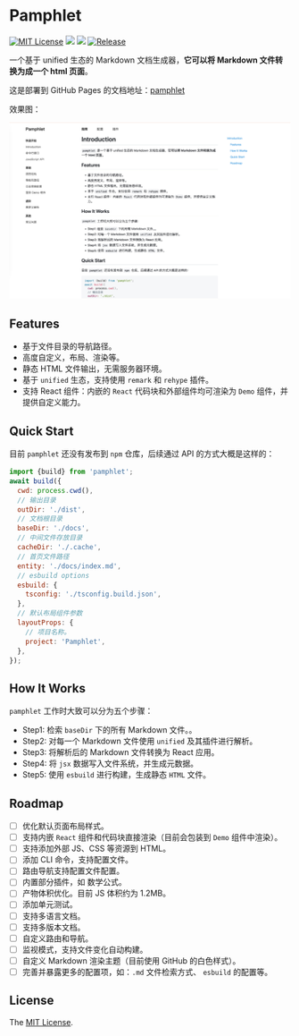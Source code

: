 # Pamphlet

[![MIT License](https://img.shields.io/badge/license-MIT-brightgreen.svg)](https://github.com/huk10/pamphlet/blob/master/LICENSE)
![](https://img.shields.io/badge/types-included-blue.svg)
![](https://github.com/huk10/pamphlet/wiki/coverage.svg)
[![Release](https://img.shields.io/github/release/huk10/pamphlet.svg?style=flat-square)](https://github.com/huk10/pamphlet/releases)

一个基于 unified 生态的 Markdown 文档生成器，**它可以将 Markdown 文件转换为成一个 html 页面**。

这是部署到 GitHub Pages 的文档地址：[pamphlet](https://huk10.github.io/pamphlet/)

效果图：

![](./assets/preview.jpg)

## Features

- 基于文件目录的导航路径。
- 高度自定义，布局、渲染等。
- 静态 HTML 文件输出，无需服务器环境。
- 基于 `unified` 生态，支持使用 `remark` 和 `rehype` 插件。
- 支持 React 组件：内嵌的 `React` 代码块和外部组件均可渲染为 `Demo` 组件，并提供自定义能力。

## Quick Start

目前 `pamphlet` 还没有发布到 `npm` 仓库，后续通过 API 的方式大概是这样的：

```javascript
import {build} from 'pamphlet';
await build({
  cwd: process.cwd(),
  // 输出目录
  outDir: './dist',
  // 文档根目录
  baseDir: './docs',
  // 中间文件存放目录
  cacheDir: './.cache',
  // 首页文件路径
  entity: './docs/index.md',
  // esbuild options
  esbuild: {
    tsconfig: './tsconfig.build.json',
  },
  // 默认布局组件参数
  layoutProps: {
    // 项目名称。
    project: 'Pamphlet',
  },
});
```

## How It Works

`pamphlet` 工作时大致可以分为五个步骤：

- Step1: 检索 `baseDir` 下的所有 Markdown 文件。。
- Step2: 对每一个 Markdown 文件使用 `unified` 及其插件进行解析。
- Step3: 将解析后的 Markdown 文件转换为 React 应用。
- Step4: 将 `jsx` 数据写入文件系统，并生成元数据。
- Step5: 使用 `esbuild` 进行构建，生成静态 `HTML` 文件。

## Roadmap

- [ ] 优化默认页面布局样式。
- [ ] 支持内嵌 `React` 组件和代码块直接渲染（目前会包装到 `Demo` 组件中渲染）。
- [ ] 支持添加外部 JS、CSS 等资源到 HTML。
- [ ] 添加 CLI 命令，支持配置文件。
- [ ] 路由导航支持配置文件配置。
- [ ] 内置部分插件，如 数学公式。
- [ ] 产物体积优化。目前 JS 体积约为 1.2MB。
- [ ] 添加单元测试。
- [ ] 支持多语言文档。
- [ ] 支持多版本文档。
- [ ] 自定义路由和导航。
- [ ] 监视模式，支持文件变化自动构建。
- [ ] 自定义 Markdown 渲染主题（目前使用 GitHub 的白色样式）。
- [ ] 完善并暴露更多的配置项，如：`.md` 文件检索方式、 `esbuild` 的配置等。

## License

The [MIT License](./LICENSE).

